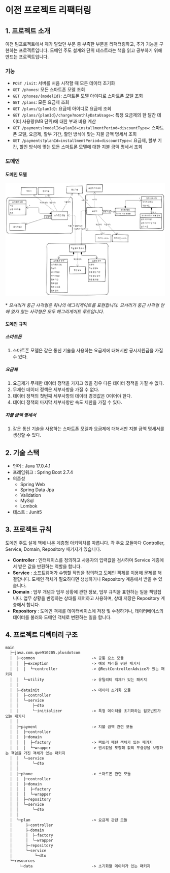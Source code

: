 # 이전 프로젝트 리팩터링
## 1. 프로젝트 소개
이전 팀프로젝트에서 제가 맡았던 부분 중 부족한 부분을 리팩터링하고, 추가 기능을 구현하는 프로젝트입니다.
도메인 주도 설계와 단위 테스트라는 책을 읽고 공부하기 위해 만드는 프로젝트입니다.
### 기능
* ```POST /init```: 서버를 처음 시작할 때 모든 데이터 초기화
* ```GET /phones```: 모든 스마트폰 모델 조회
* ```GET /phones/{modelId}```: 스마트폰 모델 아이디로 스마트폰 모델 조회
* ```GET /plans```: 모든 요금제 조회
* ```GET /plans/{planId}```: 요금제 아이디로 요금제 조회
* ```GET /plans/{planId}/charge?monthlyDataUsage=```: 특정 요금제의 한 달간 데이터 사용량(MB 단위)에 대한 부과 비용 계산
* ```GET /payments?modelId=planId=installmentPeriod=discountType=```: 스마트폰 모델, 요금제, 할부 기간, 할인 방식에 맞는 지불 금액 명세서 조회
* ```GET /payments?planId=installmentPeriod=discountType=```: 요금제, 할부 기간, 할인 방식에 맞는 모든 스마트폰 모델에 대한 지불 금액 명세서 조회

### 도메인
#### 도메인 모델
![도메인 모델](images/domain-model.png)

\* _모서리가 둥근 사각형은 하나의 애그리게이트를 표현합니다. 모서리가 둥근 사각형 안에 있지 않는 사각형은 모두 애그리게이트 루트입니다._

#### 도메인 규칙
##### 스마트폰
1. 스마트폰 모델은 같은 통신 기술을 사용하는 요금제에 대해서만 공시지원금을 가질 수 있다.

##### 요금제
1. 요금제가 무제한 데이터 정책을 가지고 있을 경우 다른 데이터 정책을 가질 수 없다.
2. 무제한 데이터 정책은 세부사항을 가질 수 없다.
3. 데이터 정책의 첫번째 세부사항의 데이터 경곗값은 0이어야 한다.
4. 데이터 정책의 마지막 세부사항만 속도 제한을 가질 수 있다.

##### 지불 금액 명세서
1. 같은 통신 기술을 사용하는 스마트폰 모델과 요금제에 대해서만 지불 금액 명세서를 생성할 수 있다.

## 2. 기술 스택
* 언어 : Java 17.0.4.1
* 프레임워크 : Spring Boot 2.7.4
* 의존성
    * Spring Web
    * Spring Data Jpa
    * Validation
    * MySql
    * Lombok
* 테스트 : Junit5

## 3. 프로젝트 규칙
도메인 주도 설계 책에 나온 계층형 아키텍처를 따릅니다.
각 주요 모듈마다 Controller, Service, Domain, Repository 패키지가 있습니다.
* **Controller** : 인터페이스를 정의하고 사용자의 입력값을 검사하며 Service 계층에서 받은 값을 반환하는 역할을 합니다.
* **Service** : 소프트웨어가 수행할 작업을 정의하고 도메인 객체를 이용해 문제를 해결합니다. 도메인 객체가 필요하다면 생성하거나 Repository 계층에서 받을 수 있습니다.
* **Domain** : 업무 개념과 업무 상황에 관한 정보, 업무 규칙을 표현하는 일을 책임집니다. 업무 상황을 반영하는 상태를 제어하고 사용하며, 상태 저장은 Repository 계층에서 합니다.
* **Repository** : 도메인 객체를 데이터베이스에 저장 및 수정하거나, 데이터베이스의 데이터를 불러와 도메인 객체로 변환하는 일을 합니다.

## 4. 프로젝트 디렉터리 구조
```
main
  ├─java.com.qwe910205.plusdotcom
  │  ├─common                         -> 공통 요소 모듈
  │  │  ├─exception                   -> 예외 처리를 위한 패키지
  │  │  │  └─controller               -> @RestControllerAdvice가 있는 패키지
  │  │  └─utility                     -> 유틸리티 객체가 있는 패키지
  │  │
  │  ├─datainit                       -> 데이터 초기화 모듈
  │  │  ├─controller
  │  │  └─service
  │  │      ├─dto 
  │  │      └─initializer             -> 특정 데이터를 초기화하는 컴포넌트가 있는 패키지
  │  │
  │  ├─payment                        -> 지불 금액 관련 모듈
  │  │  ├─controller
  │  │  ├─domain  
  │  │  │  ├─factory                  -> 팩토리 패턴 객체가 있는 패키지
  │  │  │  └─wrapper                  -> 원시값을 포장해 값의 무결성을 보장하는 책임을 가진 객체가 있는 패키지
  │  │  └─service
  │  │      └─dto
  │  │
  │  ├─phone                          -> 스마트폰 관련 모듈
  │  │  ├─controller
  │  │  ├─domain
  │  │  │  ├─factory
  │  │  │  └─wrapper
  │  │  ├─repository
  │  │  └─service
  │  │      └─dto
  │  │
  │  └─plan                           -> 요금제 관련 모듈
  │      ├─controller
  │      ├─domain
  │      │  ├─factory
  │      │  └─wrapper
  │      ├─repository
  │      └─service
  │          └─dto
  └─resources
      └─data                          -> 초기화할 데이터가 있는 패키지
```